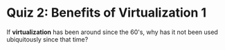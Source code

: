 # Quiz 2: Benefits of Virtualization 1

If **virtualization** has been around since the 60's, why has it not been used ubiquitously since that time?

